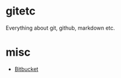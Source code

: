 # gitetc
Everything about git, github, markdown etc.

# misc
* [Bitbucket][L1]


[L1]: Bitbucket.md

